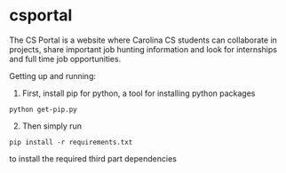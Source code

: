 csportal
========

The CS Portal is a website where Carolina CS students can collaborate in projects, share important job hunting information and look for internships and full time job opportunities.

Getting up and running:

1) First, install pip for python, a tool for installing python packages
```
python get-pip.py
```
2) Then simply run
```
pip install -r requirements.txt
```
to install the required third part dependencies
